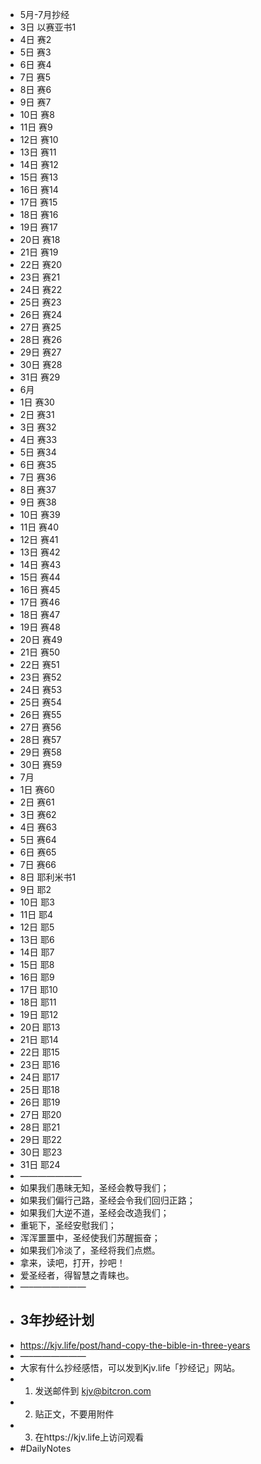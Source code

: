 - 5月-7月抄经
- 3日 以赛亚书1 
- 4日 赛2 
- 5日 赛3 
- 6日 赛4
- 7日 赛5 
- 8日 赛6
- 9日 赛7
- 10日 赛8
- 11日 赛9
- 12日 赛10
- 13日 赛11
- 14日 赛12 
- 15日 赛13
- 16日 赛14
- 17日 赛15
- 18日 赛16
- 19日 赛17
- 20日 赛18
- 21日 赛19
- 22日 赛20
- 23日 赛21
- 24日 赛22
- 25日 赛23
- 26日 赛24
- 27日 赛25
- 28日 赛26
- 29日 赛27
- 30日 赛28
- 31日 赛29
- 6月
- 1日 赛30
- 2日 赛31
- 3日 赛32
- 4日 赛33
- 5日 赛34
- 6日 赛35
- 7日 赛36
- 8日 赛37
- 9日 赛38
- 10日 赛39
- 11日 赛40
- 12日 赛41
- 13日 赛42
- 14日 赛43
- 15日 赛44
- 16日 赛45
- 17日 赛46
- 18日 赛47
- 19日 赛48
- 20日 赛49
- 21日 赛50
- 22日 赛51
- 23日 赛52
- 24日 赛53
- 25日 赛54 
- 26日 赛55 
- 27日 赛56 
- 28日 赛57 
- 29日 赛58 
- 30日 赛59 
- 7月
- 1日 赛60 
- 2日 赛61 
- 3日 赛62
- 4日 赛63
- 5日 赛64
- 6日 赛65
- 7日 赛66
- 8日 耶利米书1 
- 9日 耶2 
- 10日 耶3 
- 11日 耶4 
- 12日 耶5 
- 13日 耶6
- 14日 耶7 
- 15日 耶8 
- 16日 耶9 
- 17日 耶10
- 18日 耶11 
- 19日 耶12
- 20日 耶13 
- 21日 耶14
- 22日 耶15
- 23日 耶16 
- 24日 耶17 
- 25日 耶18 
- 26日 耶19 
- 27日 耶20 
- 28日 耶21 
- 29日 耶22 
- 30日 耶23 
- 31日 耶24
- ———————
- 如果我们愚昧无知，圣经会教导我们；
- 如果我们偏行己路，圣经会令我们回归正路；
- 如果我们大逆不道，圣经会改造我们；
- 重轭下，圣经安慰我们；
- 浑浑噩噩中，圣经使我们苏醒振奋；
- 如果我们冷淡了，圣经将我们点燃。
- 拿来，读吧，打开，抄吧！
- 爱圣经者，得智慧之青睐也。
- —–——————
- ## 3年抄经计划
- https://kjv.life/post/hand-copy-the-bible-in-three-years
- —–——————
- 大家有什么抄经感悟，可以发到Kjv.life「抄经记」网站。
- 1. 发送邮件到 kjv@bitcron.com
- 2. 贴正文，不要用附件
- 3. 在https://kjv.life上访问观看
- #DailyNotes

